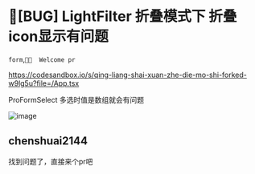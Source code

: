# 🐛[BUG] LightFilter 折叠模式下 折叠icon显示有问题

`form`,`👏🏻  Welcome pr`

https://codesandbox.io/s/qing-liang-shai-xuan-zhe-die-mo-shi-forked-w9lg5u?file=/App.tsx

ProFormSelect 多选时值是数组就会有问题

![image](https://user-images.githubusercontent.com/52907799/236801409-097572a3-c3b3-40dc-9590-a32d93e4947e.png)

## chenshuai2144

找到问题了，直接来个pr吧

